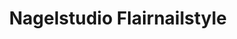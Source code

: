 ---
title: "Nagelstudio Flairnailstyle"
url: /moosburg-a-d-isar/nagelstudio-flairnailstyle/
shop: Kosmetik
---